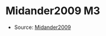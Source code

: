 <a name="material" />

# Midander2009 M3
<script type="application/ld+json">
  {
    "@context": "https://schema.org/",
    "@type": "ChemicalSubstance",
    "http://purl.org/dc/terms/conformsTo":
      {
        "@type": "CreativeWork",
        "@id": "https://bioschemas.org/profiles/ChemicalSubstance/0.4-RELEASE/"
      },
    "@id": "https://egonw.github.io/nanowiki/nanowiki435.html#material",
    "name": "Midander2009 M3",
    "sameAs": "http://127.0.0.1/mediawiki/index.php/Special:URIResolver/Midander2009_M3"
  }
</script>


* Source: [Midander2009](Midander2009.md)
